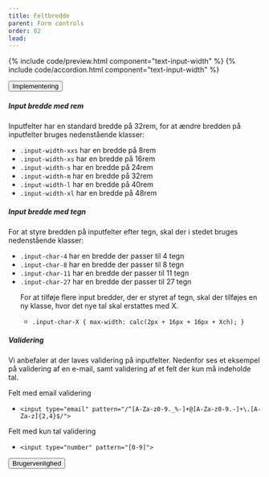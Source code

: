 ```yaml
---
title: Feltbredde
parent: Form controls
order: 02
lead: 
---
```


{% include code/preview.html component="text-input-width" %}
{% include code/accordion.html component="text-input-width" %}
<div class="accordion-bordered accordion-docs">
  <button class="button-unstyled accordion-button"
      aria-expanded="false" aria-controls="text-input-width">
    Implementering
  </button>
  <div id="text-input-width" aria-hidden="true" class="accordion-content">
    <h5>Input bredde med rem</h5>   
    <p>Inputfelter har en standard bredde på 32rem, for at ændre bredden på inputfelter bruges nedenstående klasser:</p>
    <ul>
      <li><code>.input-width-xxs</code> har en bredde på 8rem</li>
      <li><code>.input-width-xs</code> har en bredde på 16rem</li>
      <li><code>.input-width-s</code> har en bredde på 24rem</li>
      <li><code>.input-width-m</code> har en bredde på 32rem</li>
      <li><code>.input-width-l</code> har en bredde på 40rem</li>
      <li><code>.input-width-xl</code> har en bredde på 48rem</li>
    </ul>
    <h5>Input bredde med tegn</h5>
    <p>For at styre bredden på inputfelter efter tegn, skal der i stedet bruges nedenstående klasser:</p>
    <ul>
      <li><code>.input-char-4</code> har en bredde der passer til 4 tegn</li>
      <li><code>.input-char-8</code> har en bredde der passer til 8 tegn</li>
      <li><code>.input-char-11</code> har en bredde der passer til 11 tegn</li>
      <li><code>.input-char-27</code> har en bredde der passer til 27 tegn</li>
      <p>For at tilføje flere input bredder, der er styret af tegn, skal der tilføjes en ny klasse, hvor det nye tal skal erstattes med X.</p>
      <ul>
        <li><code>.input-char-X { max-width: calc(2px + 16px + 16px + Xch); }</code></li>
      </ul>
    </ul>
    <h5>Validering</h5>
    <p>Vi anbefaler at der laves validering på inputfelter. Nedenfor ses et eksempel på validering af en e-mail, samt validering af et felt der kun må indeholde tal.</p>
    <p class="h6">Felt med email validering</p>
    <ul>
      <li><code>&lt;input type="email" pattern="/^[A-Za-z0-9._%-]+@[A-Za-z0-9.-]+\.[A-Za-z]{2,4}$/"&gt;</code></li>
    </ul>
    <p class="h6">Felt med kun tal validering</p>
    <ul>
      <li><code>&lt;input type="number" pattern="[0-9]"&gt;</code></li>
    </ul>
  </div>
</div>

<div class="accordion-bordered accordion-docs">
  <button class="button-unstyled accordion-button"
      aria-expanded="true" aria-controls="text-input-width-docs">
    Brugervenlighed
  </button>
  <div id="text-input-width-docs" aria-hidden="false" class="accordion-content">
    
  </div>
</div>
